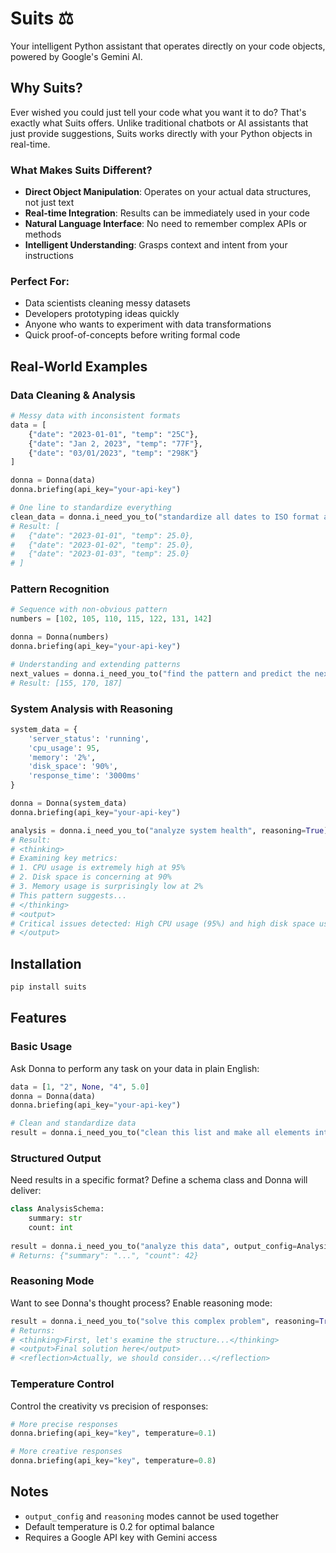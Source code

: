 # Suits ⚖️

Your intelligent Python assistant that operates directly on your code objects, powered by Google's Gemini AI.

## Why Suits?

Ever wished you could just tell your code what you want it to do? That's exactly what Suits offers. Unlike traditional chatbots or AI assistants that just provide suggestions, Suits works directly with your Python objects in real-time.

### What Makes Suits Different?
- **Direct Object Manipulation**: Operates on your actual data structures, not just text
- **Real-time Integration**: Results can be immediately used in your code
- **Natural Language Interface**: No need to remember complex APIs or methods
- **Intelligent Understanding**: Grasps context and intent from your instructions

### Perfect For:
- Data scientists cleaning messy datasets
- Developers prototyping ideas quickly
- Anyone who wants to experiment with data transformations
- Quick proof-of-concepts before writing formal code

## Real-World Examples

### Data Cleaning & Analysis
```python
# Messy data with inconsistent formats
data = [
    {"date": "2023-01-01", "temp": "25C"},
    {"date": "Jan 2, 2023", "temp": "77F"},
    {"date": "03/01/2023", "temp": "298K"}
]

donna = Donna(data)
donna.briefing(api_key="your-api-key")

# One line to standardize everything
clean_data = donna.i_need_you_to("standardize all dates to ISO format and temperatures to Celsius")
# Result: [
#   {"date": "2023-01-01", "temp": 25.0},
#   {"date": "2023-01-02", "temp": 25.0},
#   {"date": "2023-01-03", "temp": 25.0}
# ]
```

### Pattern Recognition
```python
# Sequence with non-obvious pattern
numbers = [102, 105, 110, 115, 122, 131, 142]

donna = Donna(numbers)
donna.briefing(api_key="your-api-key")

# Understanding and extending patterns
next_values = donna.i_need_you_to("find the pattern and predict the next 3 values")
# Result: [155, 170, 187]
```

### System Analysis with Reasoning
```python
system_data = {
    'server_status': 'running',
    'cpu_usage': 95,
    'memory': '2%',
    'disk_space': '90%',
    'response_time': '3000ms'
}

donna = Donna(system_data)
donna.briefing(api_key="your-api-key")

analysis = donna.i_need_you_to("analyze system health", reasoning=True)
# Result:
# <thinking>
# Examining key metrics:
# 1. CPU usage is extremely high at 95%
# 2. Disk space is concerning at 90%
# 3. Memory usage is surprisingly low at 2%
# This pattern suggests...
# </thinking>
# <output>
# Critical issues detected: High CPU usage (95%) and high disk space usage (90%)
# </output>
```

## Installation
```bash
pip install suits
```

## Features

### Basic Usage
Ask Donna to perform any task on your data in plain English:
```python
data = [1, "2", None, "4", 5.0]
donna = Donna(data)
donna.briefing(api_key="your-api-key")

# Clean and standardize data
result = donna.i_need_you_to("clean this list and make all elements integers")
```

### Structured Output
Need results in a specific format? Define a schema class and Donna will deliver:
```python
class AnalysisSchema:
    summary: str
    count: int
    
result = donna.i_need_you_to("analyze this data", output_config=AnalysisSchema)
# Returns: {"summary": "...", "count": 42}
```

### Reasoning Mode
Want to see Donna's thought process? Enable reasoning mode:
```python
result = donna.i_need_you_to("solve this complex problem", reasoning=True)
# Returns:
# <thinking>First, let's examine the structure...</thinking>
# <output>Final solution here</output>
# <reflection>Actually, we should consider...</reflection>
```

### Temperature Control
Control the creativity vs precision of responses:
```python
# More precise responses
donna.briefing(api_key="key", temperature=0.1)

# More creative responses
donna.briefing(api_key="key", temperature=0.8)
```

## Notes
- `output_config` and `reasoning` modes cannot be used together
- Default temperature is 0.2 for optimal balance
- Requires a Google API key with Gemini access